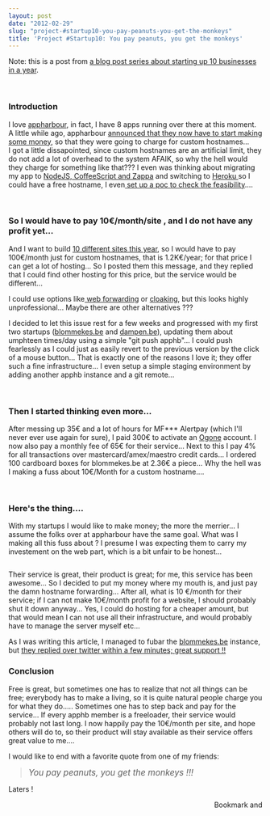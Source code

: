 ```yaml
---
layout: post
date: "2012-02-29"
slug: "project-#startup10-you-pay-peanuts-you-get-the-monkeys"
title: 'Project #Startup10: You pay peanuts, you get the monkeys'
---
```


<p>Note: this is a post from&nbsp;<a href="http://www.corebvba.be/blog/post/Project-Startup10-Learning-to-build-your-own-business.aspx">a blog post series about starting up 10 businesses in a year</a>.</p>
<p>&nbsp;</p>
<h3>Introduction</h3>
<p>I love <a href="https://appharbor.com/" target="_blank">appharbour</a>, in fact, I have 8 apps running over there at this moment. A little while ago, appharbour <a href="http://blog.appharbor.com/2012/02/02/announcing-pricing" target="_blank">announced that they now have to start making some money</a>, so that they were going to charge for custom hostnames...<br />I got a little dissapointed, since custom hostnames are an artificial limit, they do not add a lot of overhead to the system AFAIK, so why the hell would they charge for something like that??? I even was thinking about migrating my app to <a href="https://github.com/mauricemach/zappa" target="_blank">NodeJS, CoffeeScript and Zappa</a> and switching to <a href="http://www.heroku.com/" target="_blank">Heroku </a>so I could have a free hostname, I even<a href="http://notanotherone.herokuapp.com/" target="_blank"> set up a poc to check the feasibility</a>....</p>
<p>&nbsp;</p>
<h3>So I would have to pay 10&euro;/month/site , and I do not have any profit yet...</h3>
<p>And I want to build <a href="http://www.corebvba.be/blog/post/Project-Startup10-Learning-to-build-your-own-business.aspx" target="_blank">10 different sites this year</a>, so I would have to pay 100&euro;/month just for custom hostnames, that is 1.2K&euro;/year; for that price I can get a lot of hosting... So I posted them this message, and they replied that I could find other hosting for this price, but the service would be different...</p>
<p>I could use options like<a href="http://en.wikipedia.org/wiki/URL_forwarding" target="_blank"> web forwarding</a> or <a href="http://en.wikipedia.org/wiki/Cloaking" target="_blank">cloaking</a>, but this looks highly unprofessional... Maybe there are other alternatives ???</p>
<p>I decided to let this issue rest for a few weeks and progressed with my first two startups (<a href="http://blommekes.be/" target="_blank">blommekes.be</a> and <a href="http://dampen.be/" target="_blank">dampen.be</a>), updating them about umphteen times/day using a simple "git push apphb"... I could push fearlessly as I could just as easily revert to the previous version by the click of a mouse button... That is exactly one of the reasons I love it; they offer such a fine infrastructure... I even setup a simple staging environment by adding another apphb instance and a git remote...</p>
<p>&nbsp;</p>
<h3>Then I started thinking even more...</h3>
<p></p>
<p>After messing up 35&euro; and a lot of hours for MF*** Alertpay (which I'll never ever use again for sure), I paid 300&euro; to activate an <a href="http://www.ogone.be/" target="_blank">Ogone</a> account. I now also pay a monthly fee of 65&euro; for their service... Next to this I pay 4% for all transactions over mastercard/amex/maestro credit cards... I ordered 100 cardboard boxes for blommekes.be at 2.36&euro; a piece... Why the hell was I making a fuss about 10&euro;/Month for a custom hostname....</p>
<p>&nbsp;</p>
<h3>Here's the thing....</h3>
<p>With my startups I would like to make money; the more the merrier... I assume the folks over at appharbour have the same goal. What was I making all this fuss about ? I presume I was expecting them to carry my investement on the web part, which is a bit unfair to be honest...</p>
<p><img style="border-style: initial; border-color: initial;" src="http://www.corebvba.be/blog/image.axd?picture=2012%2f2%2fapphb.png" alt="" /></p>
<p>Their service is great, their product is great; for me, this service has been awesome... So I decided to put my money where my mouth is, and just pay the damn hostname forwarding... After all, what is 10 &euro;/month for their service; if I can not make 10&euro;/month profit for a website, I should probably shut it down anyway... Yes, I could do hosting for a cheaper amount, but that would mean I can not use all their infrastructure, and would probably have to manage the server myself etc...</p>
<p>As I was writing this article, I managed to fubar the <a href="http://blommekes.be" target="_blank">blommekes.be</a> instance, but <a href="https://twitter.com/#!/troethom/status/174877146613956608" target="_blank">they replied over twitter within a few minutes; great support !!</a></p>
<h3>Conclusion</h3>
<p>Free is great, but sometimes one has to realize that not all things can be free; everybody has to make a living, so it is quite natural people charge you for what they do..... Sometimes one has to step back and pay for the service... If every apphb member is a freeloader, their service would probably not last long. I now happily pay the 10&euro;/month per site, and hope others will do to, so their product will stay available as their service offers great value to me....</p>
<p>I would like to end with a favorite quote from one of my friends:</p>
<blockquote><em><span style="font-size: larger;">You pay peanuts, you get the monkeys !!!</span></em></blockquote>
<p>Laters !</p><div style="text-align:right"><a class="addthis_button" href="http://www.addthis.com/bookmark.php?v=250&amp;pub=xa-4aec37702e3161d4"><img src="http://s7.addthis.com/static/btn/v2/lg-share-en.gif" width="125" height="16" alt="Bookmark and Share" style="border:0"/></a><script type="text/javascript" src="http://s7.addthis.com/js/250/addthis_widget.js#pub=xa-4aec37702e3161d4"></script></div>
